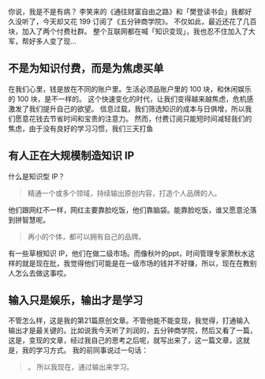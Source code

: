 你说，我是不是有病？
李笑来的《通往财富自由之路》和「樊登读书会」我都好久没听了，今天却又花 199 订阅了《五分钟商学院》。
不仅如此，最近还花了几百块，加入了两个付费社群。
整个互联网都在喊「知识变现」，我也忍不住加入了大军，帮好多人变了现...

## 不是为知识付费，而是为焦虑买单
​在我们心里，钱是放在不同的账户里。生活必须品账户里的 100 块，和休闲娱乐的 100 块，是不一样的。
这个快速变化的时代，让我们变得越来越焦虑，危机感激发了我们提升自己的欲望。
信息过载，我们筛选知识的成本与日俱增，所以我们愿意花钱去节省时间和宝贵的注意力。
然而，付费订阅只能短时间减轻我们的焦虑，由于没有良好的学习习惯，我们三天打鱼
## 有人正在大规模制造知识 IP
什么是知识型 IP？
>精通一个或多个领域，持续输出原创内容，打造个人品牌的人。

他们跟网红不一样，网红主要靠脸吃饭，他们靠脑袋。能靠脸吃饭，谁又愿意沦落到拼智慧呢。

>再小的个体，都可以拥有自己的品牌。

有一些草根知识 IP，他们在做二级市场。
​而像秋叶的ppt，时间管理专家萧秋水这样的就是现在批，我觉得他们可能是在一级市场的钱并不好赚，所以，现在在教别人怎么去做这事哎。

## 输入只是娱乐，输出才是学习
​不管怎么样，这是我的第21篇原创文章。不管他能不能变现，我觉得，打通输入输出才是最关键的。比如说我今天听了刘润的，五分钟商学院，然后又看了一篇，这是，变现的文章，经过我自己的思考之后呢，就写出来了，这一篇文章，这就是，我的学习方式。
我的前同事说过一句话：
>。
所以我现在，通过输出来学习。